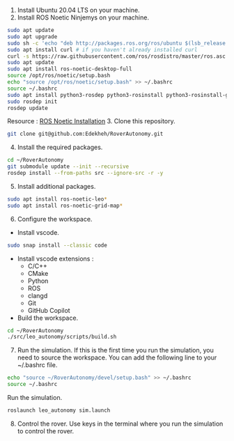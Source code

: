 1. Install Ubuntu 20.04 LTS on your machine.
2. Install ROS Noetic Ninjemys on your machine.
```bash
sudo apt update
sudo apt upgrade
sudo sh -c 'echo "deb http://packages.ros.org/ros/ubuntu $(lsb_release -sc) main" > /etc/apt/sources.list.d/ros-latest.list'
sudo apt install curl # if you haven't already installed curl
curl -s https://raw.githubusercontent.com/ros/rosdistro/master/ros.asc | sudo apt-key add -
sudo apt update
sudo apt install ros-noetic-desktop-full
source /opt/ros/noetic/setup.bash
echo "source /opt/ros/noetic/setup.bash" >> ~/.bashrc
source ~/.bashrc
sudo apt install python3-rosdep python3-rosinstall python3-rosinstall-generator python3-wstool build-essential python3-catkin-tools python-is-python3
sudo rosdep init
rosdep update
```
Resource : [ROS Noetic Installation](https://wiki.ros.org/noetic/Installation/Ubuntu)
3. Clone this repository.
```bash
git clone git@github.com:Edekheh/RoverAutonomy.git
```
4. Install the required packages.
```bash
cd ~/RoverAutonomy
git submodule update --init --recursive
rosdep install --from-paths src --ignore-src -r -y
```
5. Install additional packages.
```bash
sudo apt install ros-noetic-leo*
sudo apt install ros-noetic-grid-map*
```
6. Configure the workspace.
- Install vscode.
```bash
sudo snap install --classic code
```
- Install vscode extensions :
    - C/C++
    - CMake
    - Python
    - ROS
    - clangd
    - Git
    - GitHub Copilot
- Build the workspace.
```bash
cd ~/RoverAutonomy
./src/leo_autonomy/scripts/build.sh
```
7. Run the simulation.
If this is the first time you run the simulation, you need to source the workspace. You can add the following line to your ~/.bashrc file.
```bash
echo "source ~/RoverAutonomy/devel/setup.bash" >> ~/.bashrc
source ~/.bashrc
```
Run the simulation.
```bash
roslaunch leo_autonomy sim.launch
```
8. Control the rover.
Use keys in the terminal where you run the simulation to control the rover.


